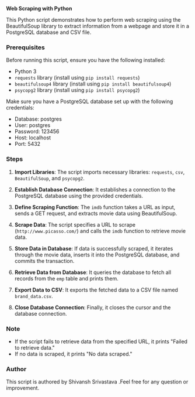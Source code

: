 **Web Scraping with Python**

This Python script demonstrates how to perform web scraping using the BeautifulSoup library to extract information from a webpage and store it in a PostgreSQL database and CSV file.

### Prerequisites

Before running this script, ensure you have the following installed:

- Python 3
- `requests` library (install using `pip install requests`)
- `beautifulsoup4` library (install using `pip install beautifulsoup4`)
- `psycopg2` library (install using `pip install psycopg2`)

Make sure you have a PostgreSQL database set up with the following credentials:
- Database: postgres
- User: postgres
- Password: 123456
- Host: localhost
- Port: 5432



### Steps

1. **Import Libraries**: The script imports necessary libraries: `requests`, `csv`, `BeautifulSoup`, and `psycopg2`.

2. **Establish Database Connection**: It establishes a connection to the PostgreSQL database using the provided credentials.

3. **Define Scraping Function**: The `imdb` function takes a URL as input, sends a GET request, and extracts movie data using BeautifulSoup.

4. **Scrape Data**: The script specifies a URL to scrape (`http://www.picasso.com/`) and calls the `imdb` function to retrieve movie data.

5. **Store Data in Database**: If data is successfully scraped, it iterates through the movie data, inserts it into the PostgreSQL database, and commits the transaction.

6. **Retrieve Data from Database**: It queries the database to fetch all records from the `emp` table and prints them.

7. **Export Data to CSV**: It exports the fetched data to a CSV file named `brand_data.csv`.

8. **Close Database Connection**: Finally, it closes the cursor and the database connection.

### Note

- If the script fails to retrieve data from the specified URL, it prints "Failed to retrieve data."
- If no data is scraped, it prints "No data scraped."

### Author

This script is authored by Shivansh Srivastava .Feel free for any question or improvement.

